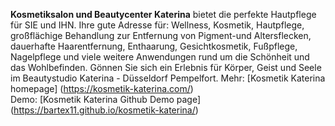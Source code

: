 **Kosmetiksalon und Beautycenter Katerina** bietet die perfekte Hautpflege für SIE und IHN. Ihre gute Adresse für: Wellness, Kosmetik, Hautpflege, großflächige Behandlung zur Entfernung von Pigment-und Altersflecken, dauerhafte Haarentfernung, Enthaarung, Gesichtkosmetik, Fußpflege, Nagelpflege und viele weitere Anwendungen rund um die Schönheit und das Wohlbefinden. Gönnen Sie sich ein Erlebnis für Körper, Geist und Seele im Beautystudio Katerina - Düsseldorf Pempelfort.
Mehr: [Kosmetik Katerina homepage] (https://kosmetik-katerina.com/) <br>
Demo: [Kosmetik Katerina Github Demo page] (https://bartex11.github.io/kosmetik-katerina/)

